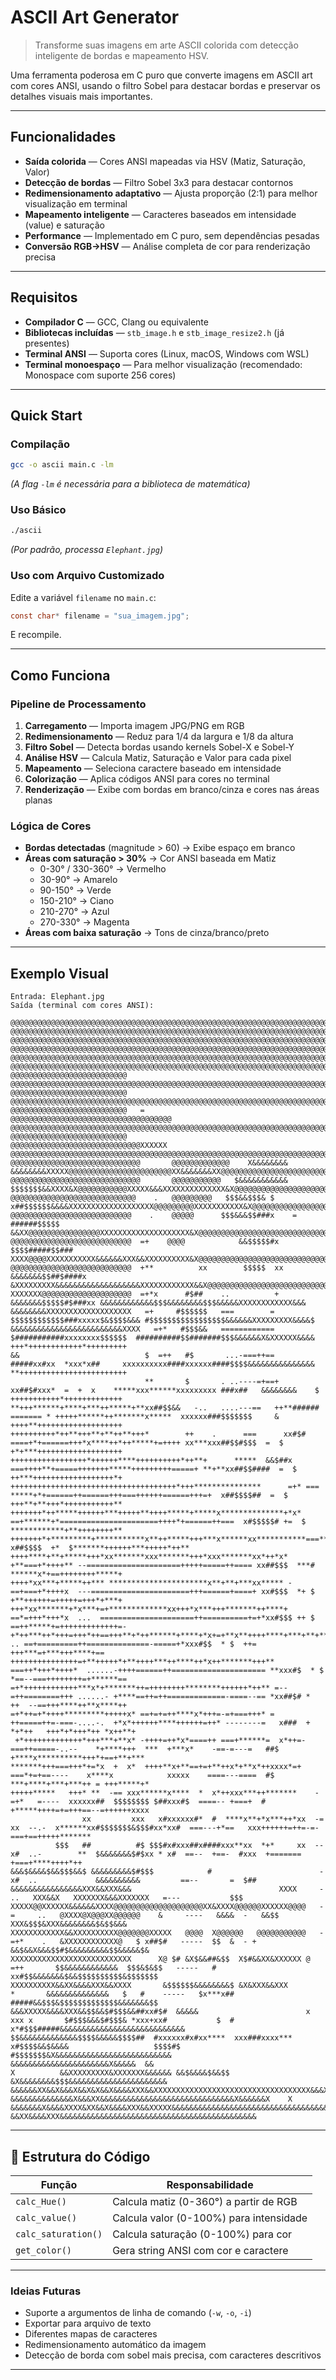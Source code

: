 # ASCII Art Generator

> Transforme suas imagens em arte ASCII colorida com detecção inteligente de bordas e mapeamento HSV.

Uma ferramenta poderosa em C puro que converte imagens em ASCII art com cores ANSI, usando o filtro Sobel para destacar bordas e preservar os detalhes visuais mais importantes.

---

## Funcionalidades

- **Saída colorida** — Cores ANSI mapeadas via HSV (Matiz, Saturação, Valor)
- **Detecção de bordas** — Filtro Sobel 3x3 para destacar contornos
- **Redimensionamento adaptativo** — Ajusta proporção (2:1) para melhor visualização em terminal
- **Mapeamento inteligente** — Caracteres baseados em intensidade (value) e saturação
- **Performance** — Implementado em C puro, sem dependências pesadas
- **Conversão RGB→HSV** — Análise completa de cor para renderização precisa

---

## Requisitos

- **Compilador C** — GCC, Clang ou equivalente
- **Bibliotecas incluídas** — `stb_image.h` e `stb_image_resize2.h` (já presentes)
- **Terminal ANSI** — Suporta cores (Linux, macOS, Windows com WSL)
- **Terminal monoespaço** — Para melhor visualização (recomendado: Monospace com suporte 256 cores)

---

## Quick Start

### Compilação
```bash
gcc -o ascii main.c -lm
```
*(A flag `-lm` é necessária para a biblioteca de matemática)*

### Uso Básico
```bash
./ascii
```
*(Por padrão, processa `Elephant.jpg`)*

### Uso com Arquivo Customizado
Edite a variável `filename` no `main.c`:
```c
const char* filename = "sua_imagem.jpg";
```
E recompile.

---

## Como Funciona

### Pipeline de Processamento

1. **Carregamento** — Importa imagem JPG/PNG em RGB
2. **Redimensionamento** — Reduz para 1/4 da largura e 1/8 da altura
3. **Filtro Sobel** — Detecta bordas usando kernels Sobel-X e Sobel-Y
4. **Análise HSV** — Calcula Matiz, Saturação e Valor para cada pixel
5. **Mapeamento** — Seleciona caractere baseado em intensidade
6. **Colorização** — Aplica códigos ANSI para cores no terminal
7. **Renderização** — Exibe com bordas em branco/cinza e cores nas áreas planas

### Lógica de Cores

- **Bordas detectadas** (magnitude > 60) → Exibe espaço em branco
- **Áreas com saturação > 30%** → Cor ANSI baseada em Matiz
  - 0-30° / 330-360° → Vermelho
  - 30-90° → Amarelo
  - 90-150° → Verde
  - 150-210° → Ciano
  - 210-270° → Azul
  - 270-330° → Magenta
- **Áreas com baixa saturação** → Tons de cinza/branco/preto

---

## Exemplo Visual

```
Entrada: Elephant.jpg
Saída (terminal com cores ANSI):

@@@@@@@@@@@@@@@@@@@@@@@@@@@@@@@@@@@@@@@@@@@@@@@@@@@@@@@@@@@@@@@@@@@@@@@@@@@@@@@@@@@@@@@@@@@@@@@@@@@@@@@@@@@@@@@@@@@@@@@@@@@@@@@@@@@@@@@@@@@@@@@@@@@@@@@@@@@@@@
@@@@@@@@@@@@@@@@@@@@@@@@@@@@@@@@@@@@@@@@@@@@@@@@@@@@@@@@@@@@@@@@@@@@@@@@@@@@@@@@@@@@@@@@@@@@@@@@@@@@@@@@@@@@@@@@@@@@@@@@@@@@@@@@@@@@@@@@@@@@@@@@@@@@@@@@@@@@@@
@@@@@@@@@@@@@@@@@@@@@@@@@@@@@@@@@@@@@@@@@@@@@@@@@@@@@@@@@@@@@@@@@@@@@@@@@@@@@@@@@@@@@@@@@@@@@@@@@@@@@@@@@@@@@@@@@@@@@@@@@@@@@@@@@@@@@@@@@@@@@@@@@@@@@@@@@@@@@@
@@@@@@@@@@@@@@@@@@@@@@@@@@@@@@@@@@@@@@@@@@@@@@@@@@@@@@@@@@@@@@@@@@@@@@@@@@@@@@@@@@@@@@@@@@@@@@@@@@@@@@@@@@@@@@@@@@@@@@@@@@@@@@@@@@@@@@@@@@@@@@@@@@@@@@@@@@@@@@
@@@@@@@@@@@@@@@@@@@@@@@@@@@@@@@@@@@@@@@@@@@@@@@@@@@@@@@@@@@@@@@@@@@@@@@@@@@@@@@@@@@@@@@@@@@@@@@@@@@@@@@@@@@@@@@@@@@@@@@@@@@@@@@@@@@@@@@@@@@@@@@@@@@@@@@@@@@@@@
@@@@@@@@@@@@@@@@@@@@@@@@@@@@@@@@@@@@@@@@@@@@@@@@@@@@@@@@@@@@@@@@@@@@@@@@@@@@@@@@@@@@@@@@@@@@@@@@@@@@@@@@@@@@@@@@@@@@@@@@@@@@@@@@@@@@@@@@@@@@@@@@@@@@@@@@@@@@@@
@@@@@@@@@@@@@@@@@@@@@@@@@@     @@@@@@@@@@@@@@@@@@@@@@@@@@@@@@@@@@@@@@@@@@@@@@@@@@@@@@@@@@@@@@@@@@@@@@@@@@@@@@@@@@@@@@@@@@@@@@@@@@@@@@@@@@@@@@@@@@@@@@@@@@@@@@@
@@@@@@@@@@@@@@@@@@@@@@@@@@       @@@@@@@@@@@@@@@@@@@@@@@@@@@@@@@@@@@@@@@@@@@@@@@@@@@@@@@@@@@@@@@@@@@@@@@@@@@@@@@@@@@@@@@@@@@@@@@@@@@@@@@@@@@@@@@@@@@@@@@@@@@@@
@@@@@@@@@@@@@@@@@@@@@@@@@@   =     @@@@@@@@@@@@@@@@@@@@@@@@@@@@@@@@@@@@  @@@@@@@@@@@@@@@@@@@@@@@@@@@@@@@@@@@@@@@@@@@@@@@@@@@@@@@@@@@@@@@@@@@@@@@@@@@@@@@@@@@@@
@@@@@@@@@@@@@@@@@@@@@@@@@@          @@@@@@@@@@@@@@@@@@@@@@@@@@@@@XXXXXX   @@@@@@@@@@@@@@@@@@@@@@@@@@@@@@@@@@@@@@@@@@@@@@@@@@@@@@@@@@@@@@@@@@@@@@@@@@@@@@@@@@@@
@@@@@@@@@@@@@@@@@@@@@@@@@@@@@       @@@@@@@@@@@@@    X&&&&&&&&    &&&&&&&&XXXXX@@@@@@@@@@@@@@@@@@@@@@@XX&&&&&&&XX@@@@@@@@@@@@@@@@@@@@@@@@@@@@@@@@@@@@@@@@@@@@@
@@@@@@@@@@@@@@@@@@@@@@@@@@@@@       @@@@@@@@@@@   $&&&&&&&&&&&     $$$$$$$&&XXXX&X@@@@@@@@@@@XXXXX&&&XXXXXXXXXXXXXX&X@@@@@@@@@@@@@@@@@@@@@@@@@@@@@@@@@@@@@@@@@
@@@@@@@@@@@@@@@@@@@@@@@@@@@@    .   @@@@@@@@@   $$$&&$$$& $       x##$$$$$$&&&&XXXXXXXXXXXXXXXXXXX@@@@@@@@@XXXXXXXXXXX&X@@@@@@@@@@@@@@@@@@@@@@@@@@@@@@@@@@@@@@
@@@@@@@@@@@@@@@@@@@@@@@@@@@    .    @@@@@      $$$&&&$$###x    =   ######$$$$$   &&XX@@@@@@@@@@@@@@@@XXXXXXXXXXXXXXXXXXXX&X@@@@@@@@@@@@@@@@@@@@@@@@@@@@@@@@@@@
@@@@@@@@@@@@@@@@@@@@@@@@@@@  =+    @@@@            &&$$$$$#x      $$$$#####$$###   XXXX@@@@XXXXXXXXXXX&&&&&&XXX&&XXXXXXXXXX&X@@@@@@@@@@@@@@@@@@@@@@@@@@@@@@@@@
@@@@@@@@@@@@@@@@@@@@@@@@@@@  +**          xx        $$$$$  xx   &&&&&&&$$##$####x  &XXXXXXXXX&&&&&&&&&&&&&&&&&&&XXXXXXXXXXXX&&X@@@@@@@@@@@@@@@@@@@@@@@@@@@@@@@
XXXXXXX@@@@@@@@@@@@@@@@@@@@  =+*x      #$##    ..          +  &&&&&&&$$$$$#$###xx &&&&&&&&&&&&$$$&&&&&&&&$$$&&&&&XXXXXXXXXXXX&&&                              
&&&&&&&&XXXXXXXXXXXXXXXXXXX   =+     #$$$$$$   ===        =  $$$$$$$$$$$$###xxxxx$&$$$$&&& #$$$$$$$$$$$$$$$$$&&&&&&XXXXXXXXX&&&&$                             
&&&&&&&&&&&&&&&&&&&&&&&&&XXXX   =+*   #$$$&&   ============  $###########xxxxxxxx$$$$$$  ##########$$#######$$$&&&&&&X&XXXXXX&&&&  +++*++++++++++++*+++++++++ 
&&                            $  =++   #$       ...-===++==   #####xx#xx  *xxx*x##     xxxxxxxxxx####xxxxxx####$$$$&&&&&&&&&&&&&&&  **++++++++++++++++++++++++
                              **       $       . ..----=+==+  xx##$#xxx*  =  +  x    *****xxx******xxxxxxxxx ###x##   &&&&&&&&    $  +++++++++++*+++++++++++++
**+++******+****+***++*****+**xx##$$&&   -..   ....---==   ++**######   ======= * +++++******++*******x*****  xxxxxx###$$$$$$$     & ++++**+++++++++++++++++++
++++++++++*++**+++**+**++**+++*        ++    .      ===      xx#$#     ====+*+======+++*x****++*++*****+=++++ xx***xxx##$$#$$$  =  $ +*+***+++++++++++++++++++
+++++++++++++++++*++++++****++++++++++*++**+      *****  &&$##x     ===++++**+=====+++++++*****+++++++++=====+ **+**xx##$$####  =  $ ++***++++++++++++++++++*+
+++++++++++++++++++++++++++++++++++++*+++***************      =+* === *****+*+======++======+++===++++++======+++=+  x##$$$$##  =  $ +++**+**+++*+++++++++++**
+++++++*++*****++++++***+++++**++++*****+*****x**************+*x* ==+******+*======================++++*+======++===  x#$$$$$# +=  $ ************+**++++++++**
+++++++*+*********+***********x**++*****+++***x******xx***********===**++++**======================++++++=======+===  x##$$$$  +*  $*******++++++***+++++*++**
++++****+**+*****+++*xx*******xxx*******+++*xxx*******xx*++*x* +**===+*++++** --=====================+++++=====++==== xx##$$$  ***#  ******x*+==++++++++*****+
++++*xx***+*****++*** **********************x**+**+***xx***** -==+===+*++++x  ---======================+++======+====+ xx#$$$  *+ $  +**++++++=+++++=+++*+***+
+++*xx*******+*x***+=+*************xx+++*x***+++*******++****+ ==*=+++*+++*x  ...  =====================++==========+=+*xx#$$$ ++ $ ==++*****+=+++++++++++++=-
+*++***++*+++=+++*++==+++**+*++******+****+*x+=+**x**++++****+***+**+**++**x     .. ==+=========++==============-=====+*xxx#$$  * $  ++= +++***=+***+++****+==
+++++++++++++++=+**+++++*+**++++***++****++*x++*******+++**  ===++*+++*++++*  ......-++++======++===================== **xxx#$  * $ *==--===++++++++=+******==
=+*++++++++++++***x*+*******++=++++++++********++++++*++** =--=++========+++ ......- +****==++=++=============-====--== *xx##$# *   ++  --==+++****++**x****++
=+*++=+*++++*********+++++x* ==+=+=++****x*+++=-=+===+++* =   ++=====++=-===-....-.  +*x*++++++****++++++=++* --------=   x###  + *+*++   +++*+*+++*++ *x++**+
 +*+++++++++++++*+++***+**x* -++++=++*x*====++ ===+******=  x*++=-===++=====-..--    *+****+++  ***  +***x*    -==-=---=   ##$  +****x**********+++*+==+**+***
*******+++===+++*+=*x  +  x*  ++++**x+**==+=+**++x*+**x*++xxxx*=+  ===*+=+==----    x****x            xxxxx    ====---====  #$ ***+****+***+***++ = +++*****+*
+++++*****   +++* **  -== xxx******x****  *  x*++xxx***++*******    -=+*   =----  xxxxxx##  $$$$$$$$ $##xxx#$  ====-- +===+  # +*****++++=+=+++==--=++++++xxxx
                xx         xxx   x#xxxxxx#*  #  ****x**+*x***++*xx  -= xx  --.-  x******xx#$$$$$$$&$$$#xx*xx#  ===---+*==   xxx++++++=++=-=-===+==+++++*******
          $$$   ##          #$ $$$#x#xxx##x####xxx**xx  *+*     xx  --  x#  ..-        **  $&&&&&&&$#$xx * x#  ==--  +==-  #xxx  +=======     +===+****++++*++
&&&$&&&&$&&$$$&&$ &&&&&&&&&$#$$$            #                        -  x#  ..             &&&&&&&&&&         ==--       =  $##                               
&&&&&&&&&&&&&&&&XXX&&XXX&&&                                 XXXX     -      ..   XXX&&X   XXXXXXX&&&XXXXXXX   =---           $$$                              
XXXXX@@XXXXXX&&&&&&XXXX@@@@@@@@@@@@@@@@@@@@XX&XXXX@@@@@@XXXXXX@@@@   -=     ..   @XXXX@X@@@XX@@@@@@    &     ----   &&&&  -   &&$$  XXX&$$$&XXX&&&&&&&&$&$$&&&
XXXXXXXXXXXX&&XXXXXXXXXX@@@@@@@XXXXX   @@@@  X@@@@@@   @@@@@@@@@@@   -=+*    .   &XXXXXXXXXXXX@   $ x##$#   -----  $$  &  - +  &&$&&X&&&$$#$&&&&&&&&&$$&&&&&$&
XXXXXXXXXXXXXXXXXXXXXXXXXXX      X@ $# &X$&&##&$$  X$#&&XX&XXXXXX @   =++       $$&&&&&&&&&&&&  $$$&$&$$   -----   #         xx#$$&&&&&&&$&&$$$$$$$$$$&$$$$$$$
XXXXXXXXXX&&XX&&&&XXX&&XXXX       &$$$$$$&&&&&&&&$ &X&XXX&&XXX          *       &&&&&&&&&&&&&&   $   #    -----   $x***x##   #####&&$$$&$$$$$$$$$$$$$&&&&&&&$$
&&&XXXXX&&&&XXX&&$$&&$#$$$&&##xx#$#  &&&&&                        x xxx x       $#$$$&&&$#$$$& *xxx+xx#           $  # x*#$$$#####&&&&&&&&&&&&&&&&&&&&&&&&&&&&
$$&&&&&&&&&&&&&$$$$&&&&&$$$$##  #xxxxxx#x#xx****  xxx###xxxx***                  x#$$$$&&$&&&&                   $$$$#$   #$$$$$$$&X&&&&&&&&&&&&&&&&&&&&&&&&&&
&&&&&&&&&&&&&&&&&&&&&&X&&&&&  &&                                        X          &&XXXXXXXXX&XXXXXXX&&&&&& &&$&&&&$&&$$  &X&&&&&&&&$$$&&&&&&&&&&&&&&&&&&&&&&
&&&&&&XX&&X&&&X&&X&X&&X&&&&XXX&&XXXXXXXXXXXXXXXXXXXXXXXXXXXXXXXXXXX&&&X&&XXX&&&X&XXX&XX&XX&&&&&&&&&&X&&&$#&&&$$$&&&&&&$$&&&&&&&&&&&&&&&&&&&&&&&&&&&&&&&&&&&&&&
&&&&&&&&&&&&&&X&&&XX&&&&&&&&&&&&&&&&&&&&&&&&&&&&&&X&&&&&&X    X             &&&&&&&X&&&&XXXX&XX&&X&&&&XXX&&XXXXX&&&&&&&&&&&&&&&&&&&&&&&&&&&&&&&&&&&&&&&&&&&&&&
&&XX&&&&XXX&&&&&&&&&&&&&&&&&&&&&&&&&&&&&&&&&&&&&&&&&&&&
```

--- 

## 🔧 Estrutura do Código

| Função | Responsabilidade |
|--------|------------------|
| `calc_Hue()` | Calcula matiz (0-360°) a partir de RGB |
| `calc_value()` | Calcula valor (0-100%) para intensidade |
| `calc_saturation()` | Calcula saturação (0-100%) para cor |
| `get_color()` | Gera string ANSI com cor e caractere |

---

### Ideias Futuras
- Suporte a argumentos de linha de comando (`-w`, `-o`, `-i`)
- Exportar para arquivo de texto
- Diferentes mapas de caracteres
- Redimensionamento automático da imagem
- Detecção de borda com sobel mais precisa, com caracteres descritivos

---

